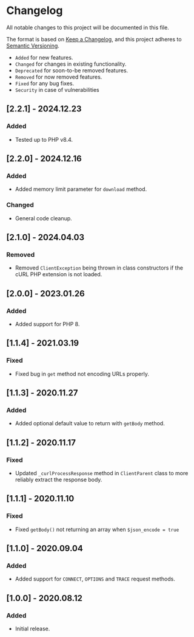 # Changelog

All notable changes to this project will be documented in this file.

The format is based on [Keep a Changelog](https://keepachangelog.com/en/1.0.0/),
and this project adheres to [Semantic Versioning](https://semver.org/spec/v2.0.0.html).

- `Added` for new features.
- `Changed` for changes in existing functionality.
- `Deprecated` for soon-to-be removed features.
- `Removed` for now removed features.
- `Fixed` for any bug fixes.
- `Security` in case of vulnerabilities

## [2.2.1] - 2024.12.23

### Added

- Tested up to PHP v8.4.

## [2.2.0] - 2024.12.16

### Added

- Added memory limit parameter for `download` method.

### Changed

- General code cleanup.

## [2.1.0] - 2024.04.03

### Removed

- Removed `ClientException` being thrown in class constructors if the cURL PHP extension is not loaded.

## [2.0.0] - 2023.01.26

### Added

- Added support for PHP 8.

## [1.1.4] - 2021.03.19

### Fixed

- Fixed bug in `get` method not encoding URLs properly.

## [1.1.3] - 2020.11.27

### Added

- Added optional default value to return with `getBody` method.

## [1.1.2] - 2020.11.17

### Fixed

- Updated `_curlProcessResponse` method in `ClientParent` class to more reliably extract the response body.

## [1.1.1] - 2020.11.10

### Fixed

- Fixed `getBody()` not returning an array when `$json_encode = true`

## [1.1.0] - 2020.09.04

### Added

- Added support for `CONNECT`, `OPTIONS` and `TRACE` request methods.

## [1.0.0] - 2020.08.12

### Added

- Initial release.